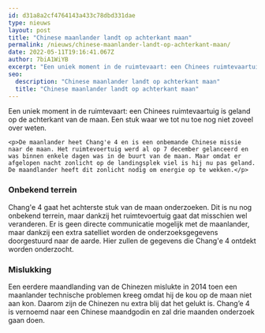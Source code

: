 ```yaml
---
id: d31a8a2cf4764143a433c78dbd331dae
type: nieuws
layout: post
title: "Chinese maanlander landt op achterkant maan"
permalink: /nieuws/chinese-maanlander-landt-op-achterkant-maan/
date: 2022-05-11T19:16:41.067Z
author: 7biA1WiYB
excerpt: "Een uniek moment in de ruimtevaart: een Chinees ruimtevaartuig is geland op de achterkant van de maan. Een stuk waar we tot nu toe nog niet zoveel over weten.  "
seo:
  description: "Chinese maanlander landt op achterkant maan"
  title: "Chinese maanlander landt op achterkant maan"
---
```

Een uniek moment in de ruimtevaart: een Chinees ruimtevaartuig is geland op de achterkant van de maan. Een stuk waar we tot nu toe nog niet zoveel over weten.  

    <p>De maanlander heet Chang'e 4 en is een onbemande Chinese missie naar de maan. Het ruimtevoertuig werd al op 7 december gelanceerd en was binnen enkele dagen was in de buurt van de maan. Maar omdat er afgelopen nacht zonlicht op de landingsplek viel is hij nu pas geland. De maandlander heeft dit zonlicht nodig om energie op te wekken.</p>
<h3>Onbekend terrein</h3>
<p>Chang'e 4 gaat het achterste stuk van de maan onderzoeken. Dit is nu nog onbekend terrein, maar dankzij het ruimtevoertuig gaat dat misschien wel veranderen. Er is geen directe communicatie mogelijk met de maanlander, maar dankzij een extra satelliet worden de onderzoeksgegevens doorgestuurd naar de aarde. Hier zullen de gegevens die Chang'e 4 ontdekt worden onderzocht. </p>
<h3>Mislukking</h3>
<p>Een eerdere maandlanding van de Chinezen mislukte in 2014 toen een maanlander technische problemen kreeg omdat hij de kou op de maan niet aan kon. Daarom zijn de Chinezen nu extra blij dat het gelukt is. Chang’e 4 is vernoemd naar een Chinese maandgodin en zal drie maanden onderzoek gaan doen.</p>  
